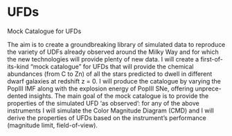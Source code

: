 # UFDs
Mock Catalogue for UFDs 

The aim is to create a groundbreaking library of simulated data to reproduce the variety of UDFs already observed around the Milky Way and for which the new technologies will provide plenty of new data. I will create a first-of-its-kind “mock catalogue” for UFDs that will provide the chemical abundances (from C to Zn) of all the stars predicted to dwell in different dwarf galaxies at redshift z = 0. I will produce the catalogue by varying the PopIII IMF along with the explosion energy of PopIII SNe, offering unprece-dented insights. The main goal of the mock catalogue is to provide the properties of the simulated UFD ‘as observed’: for any of the above instruments I will simulate the Color Magnitude Diagram (CMD) and I will derive the properties of UFDs based on the instrument’s performance (magnitude limit, field-of-view). 
